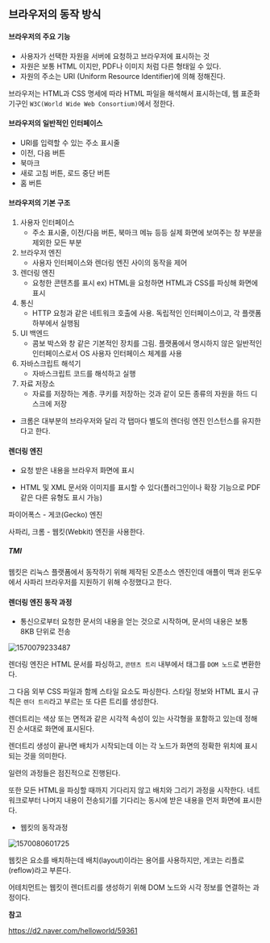 ## 브라우저의 동작 방식

#### 브라우저의 주요 기능

- 사용자가 선택한 자원을 서버에 요청하고 브라우저에 표시하는 것
- 자원은 보통 HTML 이지만, PDF나 이미지 처럼 다른 형태일 수 있다.
- 자원의 주소는 URI (Uniform Resource Identifier)에 의해 정해진다.



브라우저는 HTML과 CSS 명세에 따라 HTML 파일을 해석해서 표시하는데, 웹 표준화 기구인 `W3C(World Wide Web Consortium)`에서 정한다.



#### 브라우저의 일반적인 인터페이스

- URI를 입력할 수 있는 주소 표시줄
- 이전, 다음 버튼
- 북마크
- 새로 고침 버튼, 로드 중단 버튼
- 홈 버튼



#### 브라우저의 기본 구조

1. 사용자 인터페이스
   - 주소 표시줄, 이전/다음 버튼, 북마크 메뉴 등등 실제 화면에 보여주는 창 부분을 제외한 모든 부분
2. 브라우저 엔진
   - 사용자 인터페이스와 렌더링 엔진 사이의 동작을 제어
3. 렌더링 엔진
   - 요청한 콘텐츠를 표시 ex) HTML을 요청하면 HTML과 CSS를 파싱해 화면에 표시
4. 통신
   - HTTP 요청과 같은 네트워크 호출에 사용. 독립적인 인터페이스이고, 각 플랫폼 하부에서 실행됨
5. UI 백엔드
   - 콤보 박스와 창 같은 기본적인 장치를 그림. 플랫폼에서 명시하지 않은 일반적인 인터페이스로서 OS 사용자 인터페이스 체계를 사용
6. 자바스크립트 해석기
   - 자바스크립트 코드를 해석하고 실행
7. 자료 저장소
   - 자료를 저장하는 계층. 쿠키를 저장하는 것과 같이 모든 종류의 자원을 하드 디스크에 저장



- 크롬은 대부분의 브라우저와 달리 각 탭마다 별도의 렌더링 엔진 인스턴스를 유지한다고 한다.



#### 렌더링 엔진

- 요청 받은 내용을 브라우저 화면에 표시

- HTML 및 XML 문서와 이미지를 표시할 수 있다(플러그인이나 확장 기능으로 PDF 같은 다른 유형도 표시 가능)



파이어폭스 - 게코(Gecko) 엔진

사파리, 크롬 - 웹킷(Webkit) 엔진을 사용한다.



##### TMI

웹킷은 리눅스 플랫폼에서 동작하기 위해 제작된 오픈소스 엔진인데 애플이 맥과 윈도우에서 사파리 브라우저를 지원하기 위해 수정했다고 한다.



#### 렌더링 엔진 동작 과정

- 통신으로부터 요청한 문서의 내용을 얻는 것으로 시작하며, 문서의 내용은 보통 8KB 단위로 전송

![1570079233487](C:\Users\Lenovo\AppData\Roaming\Typora\typora-user-images\1570079233487.png)



렌더링 엔진은 HTML 문서를 파싱하고, `콘텐츠 트리` 내부에서 태그를 `DOM 노드`로 변환한다.

그 다음 외부 CSS 파일과 함께 스타일 요소도 파싱한다. 스타일 정보와 HTML 표시 규칙은 `렌더 트리`라고 부르는 또 다른 트리를 생성한다.

렌더트리는 색상 또는 면적과 같은 시각적 속성이 있는 사각형을 포함하고 있는데 정해진 순서대로 화면에 표시된다.



렌더트리 생성이 끝나면 배치가 시작되는데 이는 각 노드가 화면의 정확한 위치에 표시되는 것을 의미한다.

일련의 과정들은 점진적으로 진행된다.

또한 모든 HTML을 파싱할 때까지 기다리지 않고 배치와 그리기 과정을 시작한다. 네트워크로부터 나머지 내용이 전송되기를 기다리는 동시에 받은 내용을 먼저 화면에 표시한다.



- 웹킷의 동작과정

![1570080601725](C:\Users\Lenovo\AppData\Roaming\Typora\typora-user-images\1570080601725.png)

웹킷은 요소를 배치하는데 배치(layout)이라는 용어를 사용하지만, 게코는 리플로(reflow)라고 부른다.

어테치먼트는 웹킷이 렌더트리를 생성하기 위해 DOM 노드와 시각 정보를 연결하는 과정이다.





**참고**

https://d2.naver.com/helloworld/59361